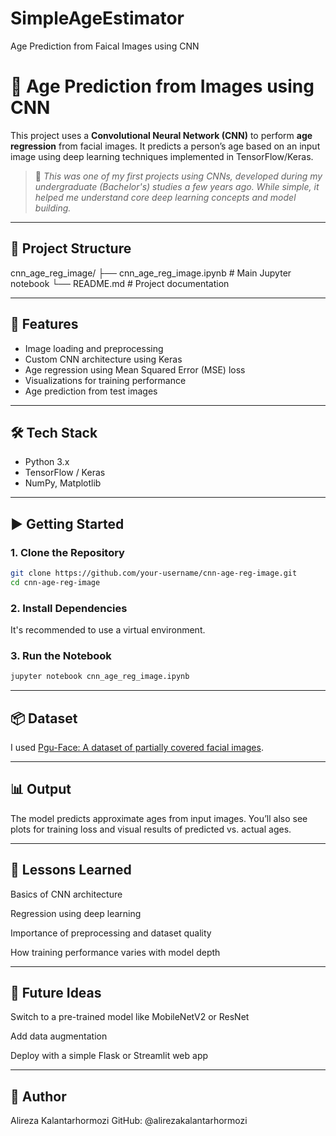 # SimpleAgeEstimator
Age Prediction from Faical Images using CNN


# 🧠 Age Prediction from Images using CNN

This project uses a **Convolutional Neural Network (CNN)** to perform **age regression** from facial images. It predicts a person’s age based on an input image using deep learning techniques implemented in TensorFlow/Keras.

> 📌 *This was one of my first projects using CNNs, developed during my undergraduate (Bachelor's) studies a few years ago. While simple, it helped me understand core deep learning concepts and model building.*

---

## 📁 Project Structure
cnn_age_reg_image/
├── cnn_age_reg_image.ipynb # Main Jupyter notebook
└── README.md # Project documentation

---

## 🚀 Features

- Image loading and preprocessing
- Custom CNN architecture using Keras
- Age regression using Mean Squared Error (MSE) loss
- Visualizations for training performance
- Age prediction from test images

---

## 🛠️ Tech Stack

- Python 3.x  
- TensorFlow / Keras  
- NumPy, Matplotlib

---

## ▶️ Getting Started

### 1. Clone the Repository

```bash
git clone https://github.com/your-username/cnn-age-reg-image.git
cd cnn-age-reg-image
```


### 2. Install Dependencies
It's recommended to use a virtual environment.


### 3. Run the Notebook

```bash
jupyter notebook cnn_age_reg_image.ipynb
```

---

## 📦 Dataset
I used [Pgu-Face: A dataset of partially covered facial images](https://pmc.ncbi.nlm.nih.gov/articles/PMC5024140/).

---

## 📊 Output
The model predicts approximate ages from input images. You’ll also see plots for training loss and visual results of predicted vs. actual ages.

---

## 🧠 Lessons Learned
Basics of CNN architecture

Regression using deep learning

Importance of preprocessing and dataset quality

How training performance varies with model depth

---

## 📌 Future Ideas
Switch to a pre-trained model like MobileNetV2 or ResNet

Add data augmentation

Deploy with a simple Flask or Streamlit web app

---

## 👤 Author
Alireza Kalantarhormozi
GitHub: @alirezakalantarhormozi
